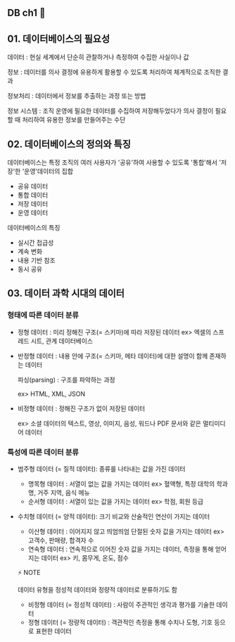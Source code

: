 ## DB ch1 📃

## 01. 데이터베이스의 필요성

데이터 : 현실 세계에서 단순히 관찰하거나 측정하여 수집한 사실이나 값

정보 : 데이터를 의사 결정에 유용하게 활용할 수 있도록 처리하여 체계적으로 조직한 결과

정보처리 : 데이터에서 정보를 추출하는 과정 또는 방법

정보 시스템 : 조직 운영에 필요한 데이터를 수집하여 저장해두었다가 의사 결정이 필요할 때 처리하여 유용한 정보를 만들어주는 수단

## 02. 데이터베이스의 정의와 특징

데이터베이스는 특정 조직의 여러 사용자가 '공유'하여 사용할 수 있도록 '통합'해서 '저장'한 '운영'데이터의 집합

- 공유 데이터
- 통합 데이터
- 저장 데이터
- 운영 데이터

데이터베이스의 특징

- 실시간 접급성
- 계속 변화
- 내용 기반 참조
- 동시 공유

## 03. 데이터 과학 시대의 데이터

### 형태에 따른 데이터 분류
- 정형 데이터 : 미리 정해진 구조(= 스키마)에 따라 저장된 데이터
  ex> 엑셀의 스프레드 시트, 관계 데이터베이스
- 반정형 데이터 : 내용 안에 구조(= 스키마, 메타 데이터)에 대한 설명이 함께 존재하는 데이터
  
  파싱(parsing) : 구조를 파악하는 과정
  
  ex> HTML, XML, JSON
- 비정형 데이터 : 정해진 구조가 없이 저장된 데이터
  
  ex> 소셜 데이터의 텍스트, 영상, 이미지, 음성, 워드나 PDF 문서와 같은 멀티미디어 데이터

###  특성에 따른 데이터 분류
- 범주형 데이터 (= 질적 데이터): 종류를 나타내는 값을 가진 데이터
  - 명목형 데이터 : 서열이 없는 값을 가지는 데이터
    ex> 혈액형, 특정 대학의 학과명, 거주 지역, 음식 메뉴
  - 순서형 데이터 : 서열이 있는 값을 가지는 데이터
    ex> 학점, 회원 등급

- 수치형 데이터 (= 양적 데이터): 크기 비교와 산술적인 연산이 가지는 데이터
  - 이산형 데이터 : 이어지지 않고 띄엄띄엄 단절된 숫자 값을 가지는 데이터
    ex> 고객수, 판매량, 합격자 수
  - 연속형 데이터 : 연속적으로 이어진 숫자 값을 가지는 데이터, 측정을 통해 얻어지는 데이터
    ex> 키, 몸무게, 온도, 점수

  ⚡ NOTE

  데이터 유형을 정성적 데이터와 정량적 데이터로 분류하기도 함

  - 비정형 데이터 (= 정성적 데이터) : 사람이 주관적인 생각과 평가를 기술한 데이터
  - 정형 데이터 (= 정량적 데이터) : 객관적인 측정을 통해 수치나 도형, 기호 등으로 표현한 데이터
  
